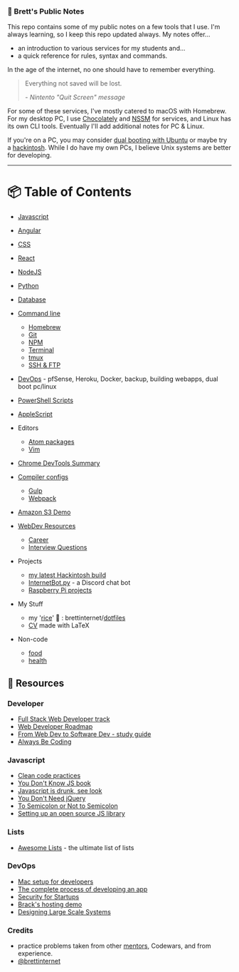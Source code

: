 
### 📝 Brett's Public Notes

This repo contains some of my public notes on a few tools that I use. I'm always learning, so I keep this repo updated always. My notes offer...

- an introduction to various services for my students and...
- a quick reference for rules, syntax and commands.

In the age of the internet, no one should have to remember everything.

> Everything not saved will be lost.
>
> \- _Nintento "Quit Screen" message_

For some of these services, I've mostly catered to macOS with Homebrew. For my desktop PC, I use [Chocolately](https://chocolatey.org/) and [NSSM](http://nssm.cc/) for services, and Linux has its own CLI tools. Eventually I'll add additional notes for PC & Linux.

If you're on a PC, you may consider [dual booting with Ubuntu](./other/dualboot-pc-linux.md) or maybe try a [hackintosh](https://github.com/brettinternet/hackintosh). While I do have my own PCs, I believe Unix systems are better for developing.

---

# 📦 Table of Contents

* [Javascript](./javascript)
* [Angular](./angular)
* [CSS](./CSS)
* [React](./react)
* [NodeJS](./node)
* [Python](./python)
* [Database](./database)
* [Command line](./cli)
  - [Homebrew](./cli/homebrew.md)
  - [Git](./cli/git.md)
  - [NPM](./cli/npm.md)
  - [Terminal](./cli/terminal.md)
  - [tmux](./cli/tmux.md)
  - [SSH & FTP](./cli/ssh+ftp.md)
* [DevOps](./devops) - pfSense, Heroku, Docker, backup, building webapps, dual boot pc/linux
* [PowerShell Scripts](./powershell)
* [AppleScript](./applescript)
* Editors
  - [Atom packages](./other/atom.md)
  - [Vim](./other/vim.md)
* [Chrome DevTools Summary](./other/ChromeDevTools.md)
* [Compiler configs](./compiling)
  - [Gulp](./compiling/gulpfile.js)
  - [Webpack](./compiling/webpack.md)
* [Amazon S3 Demo](https://github.com/brettinternet/s3-demo)
* [WebDev Resources](./webdev)
  - [Career](./webdev/career.md)
  - [Interview Questions](./webdev/interview-questions.md)
* Projects
  - [my latest Hackintosh build](https://github.com/brettinternet/hackintosh)
  - [InternetBot.py](https://github.com/brettinternet/InternetBot.py) - a Discord chat bot
  - [Raspberry Pi projects](./other/raspberrypi.md)
* My Stuff
  - my '[rice](http://www.urbandictionary.com/define.php?term=rice)' 🍚 : brettinternet/[dotfiles](https://github.com/brettinternet/dotfiles)
  - [CV](https://github.com/brettinternet/cv) made with LaTeX

* Non-code
  - [food](./other/food.md)
  - [health](./other/health.md)


## 🎒 Resources
### Developer
- [Full Stack Web Developer track](https://github.com/bmorelli25/Become-A-Full-Stack-Web-Developer)
- [Web Developer Roadmap](https://github.com/kamranahmedse/developer-roadmap)
- [From Web Dev to Software Dev - study guide](https://github.com/jwasham/coding-interview-university)
- [Always Be Coding](https://medium.com/always-be-coding/abc-always-be-coding-d5f8051afce2#.4wconhaof)

### Javascript
- [Clean code practices](https://github.com/ryanmcdermott/clean-code-javascript)
- [You Don't Know JS book](https://github.com/getify/You-Dont-Know-JS)
- [Javascript is drunk, see look](https://gist.github.com/brettinternet/acb72b414d5434fd97d0c3de89fac501)
- [You Don't Need jQuery](https://github.com/oneuijs/You-Dont-Need-jQuery/blob/master/README.md)
- [To Semicolon or Not to Semicolon](https://medium.com/@kentcdodds/semicolons-in-javascript-a-preference-dd8fc8b80895)
- [Setting up an open source JS library](https://gist.github.com/deadcoder0904/58d821cf07b1d943e3846971d0cc4497)

### Lists
- [Awesome Lists](https://github.com/sindresorhus/awesome) - the ultimate list of lists

### DevOps
- [Mac setup for developers](https://github.com/sb2nov/mac-setup)
- [The complete process of developing an app](https://12factor.net/)
- [Security for Startups](https://github.com/forter/security-101-for-saas-startups)
- [Brack's hosting demo](https://github.com/Kedirech/Hosting-demo-postgres)
- [Designing Large Scale Systems](https://github.com/donnemartin/system-design-primer)

### Credits
- practice problems taken from other [mentors](https://github.com/zacanger/pineapple-curry), Codewars, and from experience.
- [@brettinternet](https://github.com/brettinternet)
